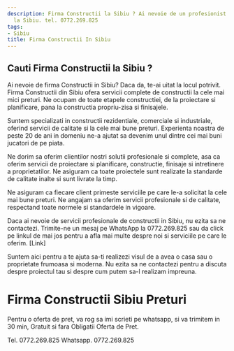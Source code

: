 ```yaml
---
description: Firma Constructii la Sibiu ? Ai nevoie de un profesionist in Firma Constructii
  la Sibiu. tel. 0772.269.825
tags:
- Sibiu
title: Firma Constructii In Sibiu
---
```



## Cauti Firma Constructii la Sibiu ?

Ai nevoie de firma Constructii in Sibiu? Daca da, te-ai uitat la locul potrivit. Firma Constructii din Sibiu ofera servicii complete de constructii la cele mai mici preturi. Ne ocupam de toate etapele constructiei, de la proiectare si planificare, pana la constructia propriu-zisa si finisajele.

Suntem specializati in constructii rezidentiale, comerciale si industriale, oferind servicii de calitate si la cele mai bune preturi. Experienta noastra de peste 20 de ani in domeniu ne-a ajutat sa devenim unul dintre cei mai buni jucatori de pe piata.

Ne dorim sa oferim clientilor nostri solutii profesionale si complete, asa ca oferim servicii de proiectare si planificare, constructie, finisaje si intretinere a proprietatilor. Ne asiguram ca toate proiectele sunt realizate la standarde de calitate inalte si sunt livrate la timp.

Ne asiguram ca fiecare client primeste serviciile pe care le-a solicitat la cele mai bune preturi. Ne angajam sa oferim servicii profesionale si de calitate, respectand toate normele si standardele in vigoare.

Daca ai nevoie de servicii profesionale de constructii in Sibiu, nu ezita sa ne contactezi. Trimite-ne un mesaj pe WhatsApp la 0772.269.825 sau da click pe linkul de mai jos pentru a afla mai multe despre noi si serviciile pe care le oferim. [Link]

Suntem aici pentru a te ajuta sa-ti realizezi visul de a avea o casa sau o proprietate frumoasa si moderna. Nu ezita sa ne contactezi pentru a discuta despre proiectul tau si despre cum putem sa-l realizam impreuna.

# Firma Constructii Sibiu Preturi
Pentru o oferta de pret, va rog sa imi scrieti pe whatsapp, si va trimitem in 30 min, Gratuit si fara Obligatii Oferta de Pret.

Tel. 0772.269.825
Whatsapp. 0772.269.825